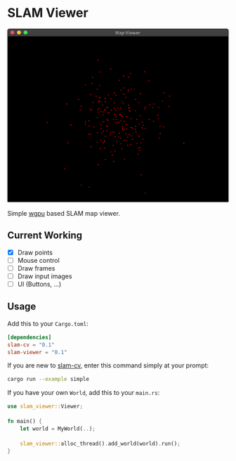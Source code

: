 # SLAM Viewer

![demo](screenshot.png)

Simple [wgpu](https://github.com/gfx-rs/wgpu-rs) based SLAM map viewer.

## Current Working

* [x] Draw points
* [ ] Mouse control
* [ ] Draw frames
* [ ] Draw input images
* [ ] UI (Buttons, ...)

## Usage

Add this to your `Cargo.toml`:

```toml
[dependencies]
slam-cv = "0.1"
slam-viewer = "0.1"
```

If you are new to [slam-cv](https://github.com/podo-os/slam-cv), enter this command simply at your prompt:

```sh
cargo run --example simple
```

If you have your own `World`, add this to your `main.rs`:

```rust
use slam_viewer::Viewer;

fn main() {
    let world = MyWorld(..);

    slam_viewer::alloc_thread().add_world(world).run();
}
```
